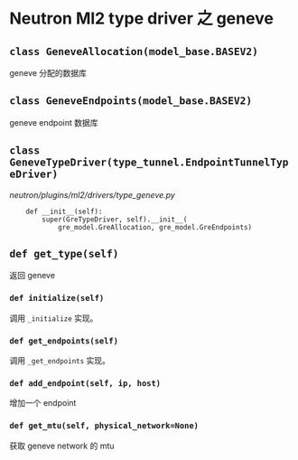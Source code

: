 # Neutron Ml2 type driver 之 geneve

## `class GeneveAllocation(model_base.BASEV2)`

geneve 分配的数据库

## `class GeneveEndpoints(model_base.BASEV2)`

geneve endpoint 数据库


## `class GeneveTypeDriver(type_tunnel.EndpointTunnelTypeDriver)`

*neutron/plugins/ml2/drivers/type_geneve.py*

```
    def __init__(self):
        super(GreTypeDriver, self).__init__(
            gre_model.GreAllocation, gre_model.GreEndpoints)
```

## `def get_type(self)`

返回 geneve

### `def initialize(self)`

调用 `_initialize` 实现。
 
### `def get_endpoints(self)`

调用 `_get_endpoints` 实现。

### `def add_endpoint(self, ip, host)`

增加一个 endpoint

### `def get_mtu(self, physical_network=None)`

获取 geneve network 的 mtu